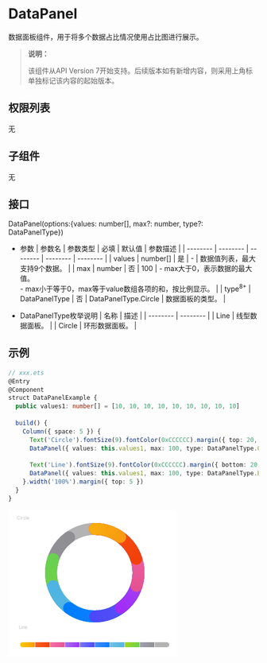 # DataPanel

数据面板组件，用于将多个数据占比情况使用占比图进行展示。

>  **说明：**
>
> 该组件从API Version 7开始支持。后续版本如有新增内容，则采用上角标单独标记该内容的起始版本。


## 权限列表

无


## 子组件

无


## 接口

DataPanel(options:{values: number[], max?: number, type?: DataPanelType})

- 参数
  | 参数名 | 参数类型 | 必填 | 默认值 | 参数描述 |
  | -------- | -------- | -------- | -------- | -------- |
  | values | number[] | 是 | - | 数据值列表，最大支持9个数据。 |
  | max | number | 否 | 100 | -&nbsp;max大于0，表示数据的最大值。<br/>-&nbsp;max小于等于0，max等于value数组各项的和，按比例显示。 |
  | type<sup>8+</sup> | DataPanelType | 否 | DataPanelType.Circle | 数据面板的类型。 |


- DataPanelType枚举说明
  | 名称 | 描述 | 
  | -------- | -------- |
  | Line | 线型数据面板。 | 
  | Circle | 环形数据面板。 |


## 示例

```ts
// xxx.ets
@Entry
@Component
struct DataPanelExample {
  public values1: number[] = [10, 10, 10, 10, 10, 10, 10, 10, 10]

  build() {
    Column({ space: 5 }) {
      Text('Circle').fontSize(9).fontColor(0xCCCCCC).margin({ top: 20, right: '80%' })
      DataPanel({ values: this.values1, max: 100, type: DataPanelType.Circle }).width(200).height(200)

      Text('Line').fontSize(9).fontColor(0xCCCCCC).margin({ bottom: 20, right: '80%' })
      DataPanel({ values: this.values1, max: 100, type: DataPanelType.Line }).width(300).height(10)
    }.width('100%').margin({ top: 5 })
  }
}
```

![zh-cn_image_0000001236876377](figures/zh-cn_image_0000001236876377.jpg)
